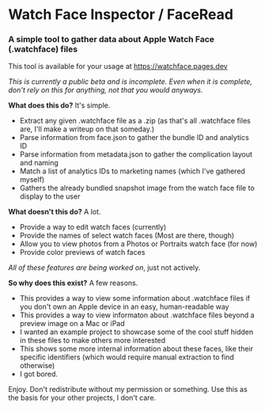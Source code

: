 # Watch Face Inspector / FaceRead
### A simple tool to gather data about Apple Watch Face (.watchface) files
This tool is available for your usage at https://watchface.pages.dev

*This is currently a public beta and is incomplete. Even when it is complete, don't rely on this for anything, not that you would anyways.*

**What does this do?** It's simple.
- Extract any given .watchface file as a .zip (as that's all .watchface files are, I'll make a writeup on that someday.)
- Parse information from face.json to gather the bundle ID and analytics ID
- Parse information from metadata.json to gather the complication layout and naming
- Match a list of analytics IDs to marketing names (which I've gathered myself)
- Gathers the already bundled snapshot image from the watch face file to display to the user

**What doesn't this do?** A lot.
- Provide a way to edit watch faces (currently)
- Provide the names of select watch faces (Most are there, though)
- Allow you to view photos from a Photos or Portraits watch face (for now)
- Provide color previews of watch faces

*All of these features are being worked on*, just not actively.

**So why does this exist?** A few reasons.
- This provides a way to view some information about .watchface files if you don't own an Apple device in an easy, human-readable way
- This provides a way to view informaton about .watchface files beyond a preview image on a Mac or iPad
- I wanted an example project to showcase some of the cool stuff hidden in these files to make others more interested
- This shows some more internal information about these faces, like their specific identifiers (which would require manual extraction to find otherwise)
- I got bored.

Enjoy. Don't redistribute without my permission or something. Use this as the basis for your other projects, I don't care.
